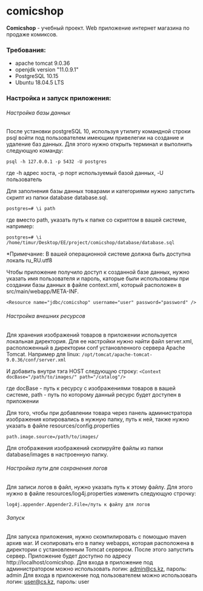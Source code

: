 # comicshop
**Comicshop** - учебный проект. Web приложение интернет магазина по продаже комиксов.

### **Требования:**
 - apache tomcat 9.0.36
 - openjdk version "11.0.9.1"
 - PostgreSQL 10.15
 - Ubuntu 18.04.5 LTS

### **Настройка и запуск приложения:**
###### Настройка базы данных
После установки postgreSQL 10, используя утилиту командной строки psql войти под 
пользователем имеющим привелегии на создание и удаление баз данных. Для этого нужно
открыть терминал и выполнить следующую команду:

`psql -h 127.0.0.1 -p 5432 -U postgres`

где -h адрес хоста, -p порт используемый базой данных, -U пользователь

Для заполнения базы данных товарами и категориями нужно запустить скрипт из папки 
database database.sql. 

`postgres=# \i path` 

где вместо path, указать путь к папке со скриптом в вашей системе, например:

`postgres=# \i /home/timur/Desktop/EE/project/comicshop/database/database.sql`

*Примечание: В вашей операционной системе должна быть доступна локаль ru_RU.utf8

Чтобы приложение получило доступ к созданной базе данных, нужно указать имя пользователя
и пароль, каторые были использованы при создании базы данных в файле context.xml,
который расположен в src/main/webapp/META-INF.

`<Resource name="jdbc/comicshop"
        username="user"
        password="password"
 />`

###### Настройка внешних ресурсов

Для хранения изображений товаров в приложении используется локальная директория.
Для ее настройки нужно найти файл server.xml, расположенный в директории conf установленного сервера Apache Tomcat.
Например для linux:
`/opt/tomcat/apache-tomcat-9.0.36/conf/server.xml`

И добавить внутри тэга HOST следующую строку:
`<Context docBase="/path/to/images/" path="/catalog"/>`

где docBase - путь к ресурсу с изображениями товаров в вашей системе,
    path - путь по которому данный ресурс будет доступен в приложении

Для того, чтобы при добавлении товара через панель администратора изображения копировались в 
нужную папку, путь к ней, также нужно указать в файле resources/config.properties

`path.image.source=/path/to/images/`

Для отображения изображений скопируйте файлы из папки database/images в настроенную папку.

###### Настройка пути для сохранения логов

Для записи логов в файл, нужно указать путь к этому файлу. Для этого нужно в файле resources/log4j.properties
изменить следующую строчку:

`log4j.appender.Appender2.File=/путь к файлу для логов`

###### Запуск

Для запуска приложения, нужно скомпилировать с помощью maven архив war. И скопировать его в 
папку webapps, которая расположена в директории с установленным Tomcat сервером.
После этого запустить сервер. Приложение будет доступно по адресу http://localhost/comicshop.
Для входа в приложение под администратором можно использовать логин: admin@cs.kz, пароль: admin
Для входа в приложение под пользователем можно использовать логин: user@cs.kz, пароль: user

